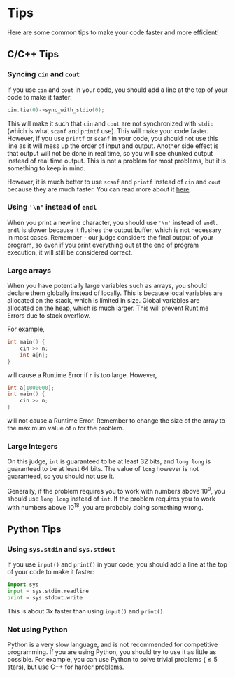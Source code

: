 # Tips

Here are some common tips to make your code faster and more efficient!

## C/C++ Tips

### Syncing `cin` and `cout`

If you use `cin` and `cout` in your code, you should add a line at the top of your code to make it faster:

```cpp
cin.tie(0)->sync_with_stdio(0);
```

This will make it such that `cin` and `cout` are not synchronized with `stdio` (which is what `scanf` and `printf` use). This will make your code faster. However, if you use `printf` or `scanf` in your code, you should not use this line as it will mess up the order of input and output. Another side effect is that output will not be done in real time, so you will see chunked output instead of real time output. This is not a problem for most problems, but it is something to keep in mind.

However, it is much better to use `scanf` and `printf` instead of `cin` and `cout` because they are much faster. You can read more about it [here](https://codeforces.com/blog/entry/16457).

### Using `'\n'` instead of `endl`

When you print a newline character, you should use `'\n'` instead of `endl`. `endl` is slower because it flushes the output buffer, which is not necessary in most cases. Remember - our judge considers the final output of your program, so even if you print everything out at the end of program execution, it will still be considered correct.

### Large arrays

When you have potentially large variables such as arrays, you should declare them globally instead of locally. This is because local variables are allocated on the stack, which is limited in size. Global variables are allocated on the heap, which is much larger. This will prevent Runtime Errors due to stack overflow.

For example, 

```cpp
int main() {
	cin >> n;
	int a[n];
}
```

will cause a Runtime Error if `n` is too large. However, 

```cpp
int a[1000000];
int main() {
	cin >> n;
}
```

will not cause a Runtime Error. Remember to change the size of the array to the maximum value of `n` for the problem.

### Large Integers

On this judge, `int` is guaranteed to be at least 32 bits, and `long long` is guaranteed to be at least 64 bits. The value of `long` however is not guaranteed, so you should not use it.

Generally, if the problem requires you to work with numbers above $10^9$, you should use `long long` instead of `int`. If the problem requires you to work with numbers above $10^{18}$, you are probably doing something wrong.

## Python Tips

### Using `sys.stdin` and `sys.stdout`

If you use `input()` and `print()` in your code, you should add a line at the top of your code to make it faster:

```python
import sys
input = sys.stdin.readline
print = sys.stdout.write
```

This is about 3x faster than using `input()` and `print()`.

### Not using Python

Python is a very slow language, and is not recommended for competitive programming. If you are using Python, you should try to use it as little as possible. For example, you can use Python to solve trivial problems ($\le 5$ stars), but use C++ for harder problems.